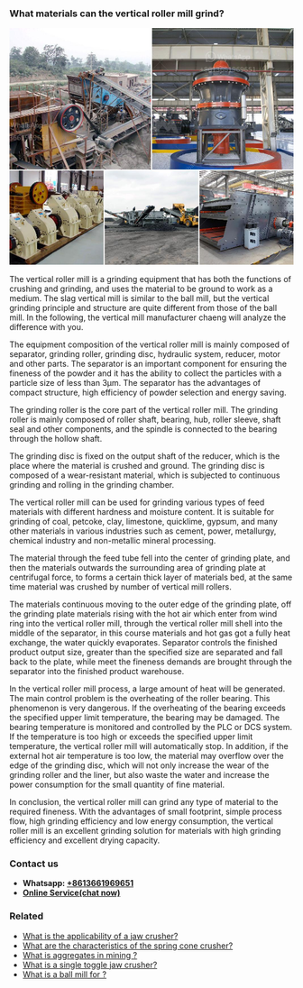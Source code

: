 <h3>What materials can the vertical roller mill grind?</h3><img src='1701744855.jpg' alt=''><p>The vertical roller mill is a grinding equipment that has both the functions of crushing and grinding, and uses the material to be ground to work as a medium. The slag vertical mill is similar to the ball mill, but the vertical grinding principle and structure are quite different from those of the ball mill. In the following, the vertical mill manufacturer chaeng will analyze the difference with you.</p><p>The equipment composition of the vertical roller mill is mainly composed of separator, grinding roller, grinding disc, hydraulic system, reducer, motor and other parts. The separator is an important component for ensuring the fineness of the powder and it has the ability to collect the particles with a particle size of less than 3μm. The separator has the advantages of compact structure, high efficiency of powder selection and energy saving.</p><p>The grinding roller is the core part of the vertical roller mill. The grinding roller is mainly composed of roller shaft, bearing, hub, roller sleeve, shaft seal and other components, and the spindle is connected to the bearing through the hollow shaft.</p><p>The grinding disc is fixed on the output shaft of the reducer, which is the place where the material is crushed and ground. The grinding disc is composed of a wear-resistant material, which is subjected to continuous grinding and rolling in the grinding chamber.</p><p>The vertical roller mill can be used for grinding various types of feed materials with different hardness and moisture content. It is suitable for grinding of coal, petcoke, clay, limestone, quicklime, gypsum, and many other materials in various industries such as cement, power, metallurgy, chemical industry and non-metallic mineral processing.</p><p>The material through the feed tube fell into the center of grinding plate, and then the materials outwards the surrounding area of grinding plate at centrifugal force, to forms a certain thick layer of materials bed, at the same time material was crushed by number of vertical mill rollers.</p><p>The materials continuous moving to the outer edge of the grinding plate, off the grinding plate materials rising with the hot air which enter from wind ring into the vertical roller mill, through the vertical roller mill shell into the middle of the separator, in this course materials and hot gas got a fully heat exchange, the water quickly evaporates. Separator controls the finished product output size, greater than the specified size are separated and fall back to the plate, while meet the fineness demands are brought through the separator into the finished product warehouse.</p><p>In the vertical roller mill process, a large amount of heat will be generated. The main control problem is the overheating of the roller bearing. This phenomenon is very dangerous. If the overheating of the bearing exceeds the specified upper limit temperature, the bearing may be damaged. The bearing temperature is monitored and controlled by the PLC or DCS system. If the temperature is too high or exceeds the specified upper limit temperature, the vertical roller mill will automatically stop. In addition, if the external hot air temperature is too low, the material may overflow over the edge of the grinding disc, which will not only increase the wear of the grinding roller and the liner, but also waste the water and increase the power consumption for the small quantity of fine material.</p><p>In conclusion, the vertical roller mill can grind any type of material to the required fineness. With the advantages of small footprint, simple process flow, high grinding efficiency and low energy consumption, the vertical roller mill is an excellent grinding solution for materials with high grinding efficiency and excellent drying capacity.</p><h3>Contact us</h3><ul><li><strong>Whatsapp:&nbsp;<a href="https://wa.me/8613661969651">+8613661969651</a></strong></li><li><a href="https://swt.shibang-china.com/?git&amp;zhl&amp;What materials can the vertical roller mill grind"><strong>Online Service(chat now)</strong></a></li></ul><h3>Related</h3><ul><li><a href='What is the applicability of a jaw crusher.md'>What is the applicability of a jaw crusher?</a></li><li><a href='What are the characteristics of the spring cone crusher.md'>What are the characteristics of the spring cone crusher?</a></li><li><a href='What is aggregates in mining .md'>What is aggregates in mining ?</a></li><li><a href='What is a single toggle jaw crusher.md'>What is a single toggle jaw crusher?</a></li><li><a href='What is a ball mill for .md'>What is a ball mill for ?</a></li></ul>